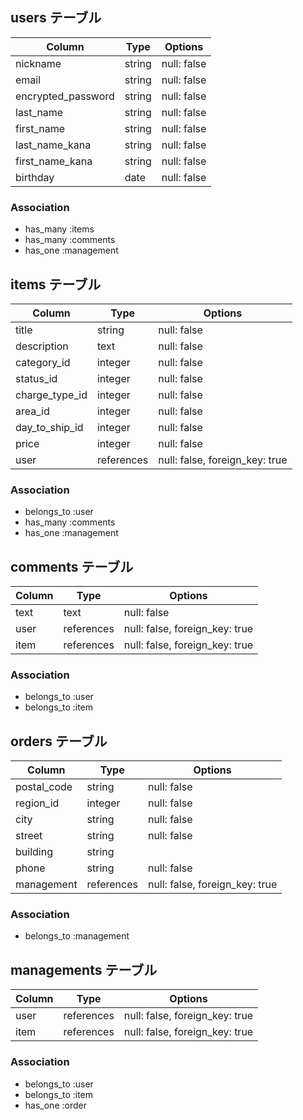 ## users テーブル

| Column             | Type   | Options     |
| ------------------ | ------ | ----------- |
| nickname           | string | null: false |
| email              | string | null: false |
| encrypted_password | string | null: false |
| last_name          | string | null: false |
| first_name         | string | null: false |
| last_name_kana     | string | null: false |
| first_name_kana    | string | null: false |
| birthday           | date   | null: false |

### Association

- has_many :items
- has_many :comments
- has_one :management


## items テーブル

| Column         | Type       | Options                        |
| -------------- | ---------- | ------------------------------ |
| title          | string     | null: false                    |
| description    | text       | null: false                    |
| category_id    | integer    | null: false                    |
| status_id      | integer    | null: false                    |
| charge_type_id | integer    | null: false                    |
| area_id        | integer    | null: false                    |
| day_to_ship_id | integer    | null: false                    |
| price          | integer    | null: false                    |
| user           | references | null: false, foreign_key: true |

### Association

- belongs_to :user
- has_many :comments
- has_one :management

## comments テーブル

| Column | Type       | Options                        |
| ------ | ---------- | ------------------------------ |
| text   | text       | null: false                    |
| user   | references | null: false, foreign_key: true |
| item   | references | null: false, foreign_key: true |

### Association
- belongs_to :user
- belongs_to :item

## orders テーブル

| Column      | Type       | Options                        |
| ----------- | ---------- | ------------------------------ |
| postal_code | string     | null: false                    |
| region_id   | integer    | null: false                    |
| city        | string     | null: false                    |
| street      | string     | null: false                    |
| building    | string     |                                |
| phone       | string     | null: false                    |
| management  | references | null: false, foreign_key: true |

### Association
- belongs_to :management

## managements テーブル

| Column      | Type       | Options                        |
| ----------- | ---------- | ------------------------------ |
| user        | references | null: false, foreign_key: true |
| item        | references | null: false, foreign_key: true |

### Association
- belongs_to :user
- belongs_to :item
- has_one :order